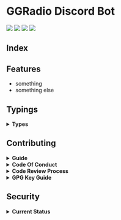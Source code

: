 # GGRadio Discord Bot

<img src="https://img.shields.io/badge/version-6.0.0-blue.svg" /> <a href="https://discord.com/oauth2/authorize?client_id=211515768548884480&scope=bot&permissions=3148865"><img src="https://img.shields.io/badge/Discord-Add%20Bot-7289DA.svg" /></a>
<a href="https://ggradio.net/"><img src="https://img.shields.io/badge/GG-Radio-f05b00.svg?labelColor=black" /></a>
<a href="https://discord.gg/d8TyVtv"><img src="https://img.shields.io/discord/191940906079748096.svg?label=GGRadio%20Official%20Chat&logo=discord&logoColor=white&labelColor=7289DA" /></a>

## Index

<!-- toc -->

## Features

- something
- something else
  <!-- #include packages/**/index.md -->
  <!-- #include docs/readme/components/support.md -->
  <!-- #include docs/readme/components/backlog.md -->
  <!-- #include docs/readme/components/runningLocally.md -->

## Typings

<details>
    <summary><b>Types</b></summary>

<!-- #code types/**/*.d.ts -->

</details>

## Contributing

<details>
    <summary><b>Guide</b></summary>

<!-- #include docs/contributing/contributing.md -->

</details>

<details>
    <summary><b>Code Of Conduct</b></summary>

<!-- #include docs/contributing/CODE_OF_CONDUCT.md -->

</details>

<details>
    <summary><b>Code Review Process</b></summary>

<!-- #include docs/contributing/code-review-process.md -->

</details>

<details>
    <summary><b>GPG Key Guide</b></summary>

<!-- #include docs/contributing/gpgkey.md -->

</details>

## Security

<details>
    <summary><b>Current Status</b></summary>

<!-- #include docs/information/SECURITY.md -->

</details>
